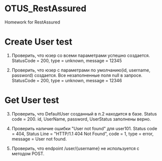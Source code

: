 # OTUS_RestAssured
Homework for RestAssured

# Create User test

1. Проверить, что юзер со всеми параметрами успешно создается.
  StatusCode = 200, type = unknown, message = 12345

2. Проверить, что юзер с параметрами по умолчанию(id, username, password) создается.
   Все незаполненные поля null в запросе.
   StatusCode = 200, type = unknown, message = 12346

# Get User test

3. Проверить, что DefaultUser созданный в п.2 находится в базе.
   Status code = 200.
   id, UserName, password, UserStatus заполнены верно.

4. Проверить наличие ошибки "User not found" для user101.
   Status code = 404, Status Line = "HTTP/1.1 404 Not Found",
    code = 1, type = error, message = User not found.
   
5. Проверить, что endpoint /user/{username} не используется с методом POST. 
